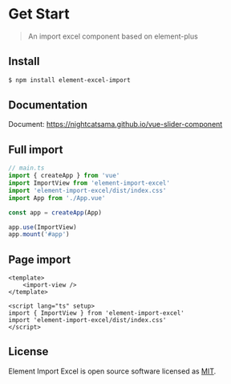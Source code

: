 # Get Start

> An import excel component based on element-plus


##  Install

```sh [npm]
$ npm install element-excel-import
```
##  Documentation

Document: <https://nightcatsama.github.io/vue-slider-component>

## Full import

```typescript
// main.ts
import { createApp } from 'vue'
import ImportView from 'element-import-excel'
import 'element-import-excel/dist/index.css'
import App from './App.vue'

const app = createApp(App)

app.use(ImportView)
app.mount('#app')

```

## Page import

```vue
<template>
    <import-view />
</template>

<script lang="ts" setup>
import { ImportView } from 'element-import-excel'
import 'element-import-excel/dist/index.css'
</script>
```

## License

Element Import Excel is open source software licensed as
[MIT](https://github.com/LiZhenTeng/element-import-excel/blob/master/LICENSE).
